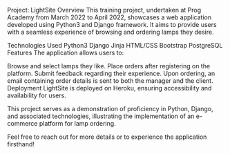 Project: LightSite
Overview
This training project, undertaken at Prog Academy from March 2022 to April 2022, showcases a web application developed using Python3 and Django framework. It aims to provide users with a seamless experience of browsing and ordering lamps they desire.

Technologies Used
Python3
Django
Jinja
HTML/CSS
Bootstrap
PostgreSQL
Features
The application allows users to:

Browse and select lamps they like.
Place orders after registering on the platform.
Submit feedback regarding their experience.
Upon ordering, an email containing order details is sent to both the manager and the client.
Deployment
LightSite is deployed on Heroku, ensuring accessibility and availability for users.

This project serves as a demonstration of proficiency in Python, Django, and associated technologies, illustrating the implementation of an e-commerce platform for lamp ordering.

Feel free to reach out for more details or to experience the application firsthand!
